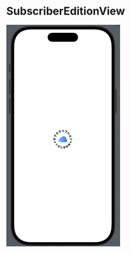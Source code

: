 # SubscriberEditionView

<img src="https://github.com/noppefoxwolf/SubscriberEditionView/blob/main/.github/screenshot.png" width="300" />
